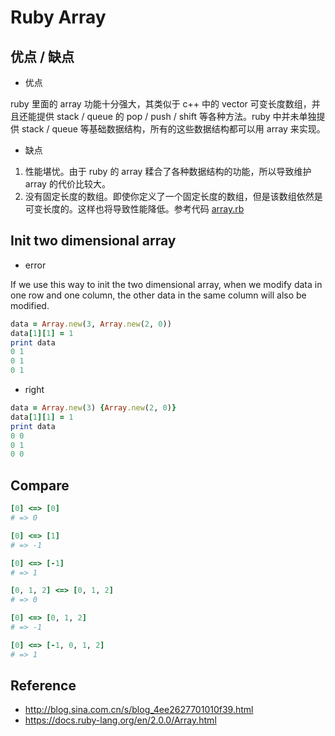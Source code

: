 # Ruby Array

## 优点 / 缺点

- 优点

ruby 里面的 array 功能十分强大，其类似于 c++ 中的 vector 可变长度数组，并且还能提供 stack / queue 的 pop / push / shift 等各种方法。ruby 中并未单独提供 stack / queue 等基础数据结构，所有的这些数据结构都可以用 array 来实现。

- 缺点

1. 性能堪忧。由于 ruby 的 array 糅合了各种数据结构的功能，所以导致维护 array 的代价比较大。
2. 没有固定长度的数组。即使你定义了一个固定长度的数组，但是该数组依然是可变长度的。这样也将导致性能降低。参考代码 [array.rb](src/array.rb)

## Init two dimensional array

- error

If we use this way to init the two dimensional array, when we modify data in one row and one column, the other data in the same column will also be modified.

```ruby
data = Array.new(3, Array.new(2, 0))
data[1][1] = 1
print data
0 1
0 1
0 1
```

- right

```ruby
data = Array.new(3) {Array.new(2, 0)}
data[1][1] = 1
print data
0 0
0 1
0 0
```

## Compare

```ruby
[0] <=> [0]
# => 0

[0] <=> [1]
# => -1

[0] <=> [-1]
# => 1

[0, 1, 2] <=> [0, 1, 2]
# => 0

[0] <=> [0, 1, 2]
# => -1

[0] <=> [-1, 0, 1, 2]
# => 1
```

## Reference

- http://blog.sina.com.cn/s/blog_4ee2627701010f39.html
- https://docs.ruby-lang.org/en/2.0.0/Array.html